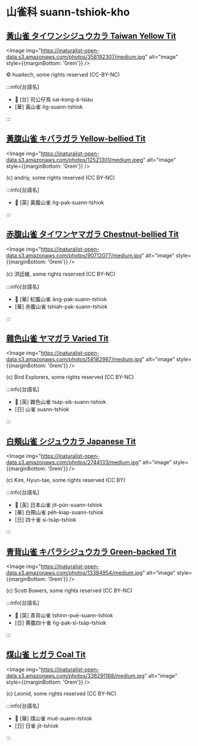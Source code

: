 # 山雀科 suann-tshiok-kho

## [黃山雀 タイワンシジュウカラ Taiwan Yellow Tit](https://ebird.org/species/yeltit2)

<Image img="https://inaturalist-open-data.s3.amazonaws.com/photos/358192307/medium.jpg" alt="image" style={{marginBottom: '0rem'}} />

<p className="image-caption">
© huaitech, some rights reserved (CC-BY-NC)
</p>

:::info[台語名]

- 🎯 [台] 司公仔鳥 sai-kong-á-tsiáu
- [華] 黃山雀 n̂g-suann-tshiok

:::

## [黃腹山雀 キバラガラ Yellow-bellied Tit](https://ebird.org/species/yebtit4)

<Image img="https://inaturalist-open-data.s3.amazonaws.com/photos/12521301/medium.jpeg" alt="image" style={{marginBottom: '0rem'}} />

<p className="image-caption">
(c) andriy, some rights reserved (CC BY-NC)
</p>

:::info[台語名]

- 🎯 [英] 黃腹山雀 n̂g-pak-suann-tshiok

:::

## [赤腹山雀 タイワンヤマガラ Chestnut-bellied Tit](https://ebird.org/species/vartit3)

<Image img="https://inaturalist-open-data.s3.amazonaws.com/photos/90712077/medium.jpg" alt="image" style={{marginBottom: '0rem'}} />

<p className="image-caption">
(c) 洪廷維, some rights reserved (CC BY-NC)
</p>

:::info[台語名]

- 🎯 [華] 紅腹山雀 âng-pak-suann-tshiok
- [華] 赤腹山雀 tshiah-pak-suann-tshiok

:::

## [雜色山雀 ヤマガラ Varied Tit](https://ebird.org/species/vartit1)

<Image img="https://inaturalist-open-data.s3.amazonaws.com/photos/58182987/medium.jpg" alt="image" style={{marginBottom: '0rem'}} />

<p className="image-caption">
(c) Bird Explorers, some rights reserved (CC BY-NC)
</p>

:::info[台語名]

- 🎯 [英] 雜色山雀 tsa̍p-sik-suann-tshiok
- [日] 山雀 suann-tshiok

:::

## [白頰山雀 シジュウカラ Japanese Tit](https://ebird.org/species/gretit4)

<Image img="https://inaturalist-open-data.s3.amazonaws.com/photos/2744133/medium.jpg" alt="image" style={{marginBottom: '0rem'}} />

<p className="image-caption">
(c) Kim, Hyun-tae, some rights reserved (CC BY)
</p>

:::info[台語名]

- 🎯 [英] 日本山雀 ji̍t-pún-suann-tshiok
- [華] 白頰山雀 pe̍h-kiap-suann-tshiok
- [日] 四十雀 sì-tsa̍p-tshiok

:::

## [青背山雀 キバラシジュウカラ Green-backed Tit](https://ebird.org/species/grbtit1)

<Image img="https://inaturalist-open-data.s3.amazonaws.com/photos/13384954/medium.jpg" alt="image" style={{marginBottom: '0rem'}} />

<p className="image-caption">
(c) Scott Bowers, some rights reserved (CC BY-NC)
</p>

:::info[台語名]

- 🎯 [英] 青背山雀 tshinn-puē-suann-tshiok
- [日] 黄腹四十雀 n̂g-pak-sì-tsa̍p-tshiok

:::

## [煤山雀 ヒガラ Coal Tit](https://ebird.org/species/coatit2)

<Image img="https://inaturalist-open-data.s3.amazonaws.com/photos/336291168/medium.jpg" alt="image" style={{marginBottom: '0rem'}} />

<p className="image-caption">
(c) Leonid, some rights reserved (CC BY-NC)
</p>

:::info[台語名]

- 🎯 [華] 煤山雀 muê-suann-tshiok
- [日] 日雀 ji̍t-tshiok

:::

